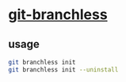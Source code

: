 # [git-branchless](https://github.com/arxanas/git-branchless)

## usage

```sh
git branchless init
git branchless init --uninstall
```
